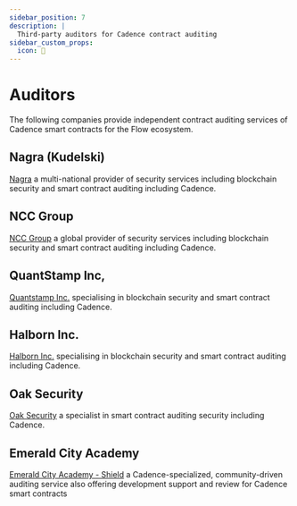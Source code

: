 ```yaml
---
sidebar_position: 7
description: |
  Third-party auditors for Cadence contract auditing
sidebar_custom_props:
  icon: 🔎
---
```


# Auditors

The following companies provide independent contract auditing services of Cadence smart contracts for the Flow ecosystem.

<div id="cards" class="cards">

## Nagra (Kudelski)

[Nagra](https://www.nagra.com/) a multi-national provider of security services including blockchain security and smart contract auditing including Cadence.

## NCC Group

[NCC Group](https://www.nccgroup.com/us/) a global provider of security services including blockchain security and smart contract auditing including Cadence.

## QuantStamp Inc,

[Quantstamp Inc.](https://quantstamp.com/) specialising in blockchain security and smart contract auditing including Cadence.

## Halborn Inc.

[Halborn Inc.](https://www.halborn.com/) specialising in blockchain security and smart contract auditing including Cadence.

## Oak Security 

[Oak Security](https://www.oaksecurity.io/) a specialist in smart contract auditing security including Cadence.

## Emerald City Academy 

[Emerald City Academy - Shield](https://docs.ecdao.org/auditing/shield) a Cadence-specialized, community-driven auditing service also offering development support and review for Cadence smart contracts 

</div>
